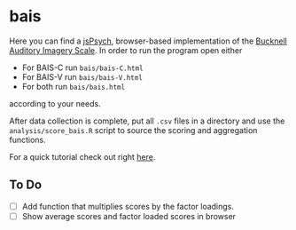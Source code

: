 # bais

Here you can find a [jsPsych](www.jspsych.org), browser-based implementation of the [Bucknell Auditory Imagery Scale](https://search.proquest.com/docview/1712713310?pq-origsite=gscholar).
In order to run the program open either

* For BAIS-C run ```bais/bais-C.html```
* For BAIS-V run ```bais/bais-V.html```
* For both run ```bais/bais.html```

according to your needs.

After data collection is complete, put all ```.csv``` files in a directory and use the ```analysis/score_bais.R``` script to source the scoring and aggregation functions.

For a quick tutorial check out right [here](https://youtu.be/Yql0jFZkM88).

## To Do 

* [ ] Add function that multiplies scores by the factor loadings.
* [ ] Show average scores and factor loaded scores in browser
